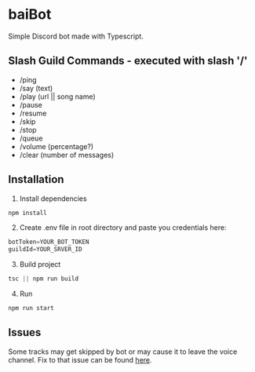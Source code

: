# baiBot
Simple Discord bot made with Typescript.
## Slash Guild Commands - executed with slash '/'
- /ping
- /say (text)
- /play (url || song name)
- /pause
- /resume
- /skip
- /stop
- /queue
- /volume (percentage?)
- /clear (number of messages)
## Installation
1. Install dependencies
```s
npm install
```
2. Create .env file in root directory and paste you credentials here:
```s
botToken=YOUR_BOT_TOKEN
guildId=YOUR_SRVER_ID
```
3. Build project
```s
tsc || npm run build
```
4. Run
```s
npm run start
```

## Issues
Some tracks may get skipped by bot or may cause it to leave the voice channel. Fix to that issue can be found [here](https://github.com/Androz2091/discord-player/issues/794#issue-1000772967).

